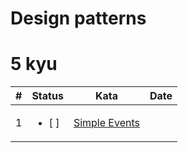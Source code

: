 # Design patterns

# 5 kyu

| #   | Status                  | Kata                                                                    | Date |
| --- | ----------------------- | ----------------------------------------------------------------------- | ---- |
| 1   | <ul><li> [ ] </li></ul> | [Simple Events](https://www.codewars.com/kata/52d3b68215be7c2d5300022f) |      |
